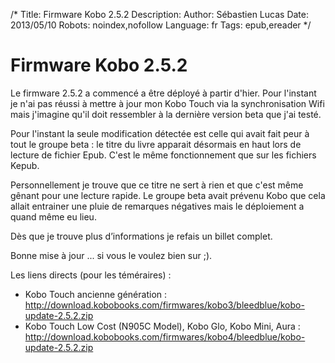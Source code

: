 /*
Title: Firmware Kobo 2.5.2
Description: 
Author: Sébastien Lucas
Date: 2013/05/10
Robots: noindex,nofollow
Language: fr
Tags: epub,ereader
*/
# Firmware Kobo 2.5.2

Le firmware  2.5.2 a commencé a être déployé à partir d'hier. Pour l'instant je n'ai pas réussi à mettre à jour mon Kobo Touch via la synchronisation Wifi mais j'imagine qu'il doit ressembler à la dernière version beta que j'ai testé.

Pour l'instant la seule modification détectée est celle qui avait fait peur à tout le groupe beta : le titre du livre apparait désormais en haut lors de lecture de fichier Epub. C'est le même fonctionnement que sur les fichiers Kepub. 

Personnellement je trouve que ce titre ne sert à rien et que c'est même gênant pour une lecture rapide. Le groupe beta avait prévenu Kobo que cela allait entrainer une pluie de remarques négatives mais le déploiement a quand même eu lieu.

Dès que je trouve plus d’informations je refais un billet complet.

Bonne mise à jour ... si vous le voulez bien sur ;).

Les liens directs (pour les téméraires) :

* Kobo Touch ancienne génération : http://download.kobobooks.com/firmwares/kobo3/bleedblue/kobo-update-2.5.2.zip
* Kobo Touch Low Cost (N905C Model), Kobo Glo, Kobo Mini, Aura : http://download.kobobooks.com/firmwares/kobo4/bleedblue/kobo-update-2.5.2.zip


